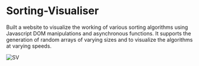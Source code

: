 # Sorting-Visualiser
Built a website to visualize the working of various sorting algorithms using Javascript DOM manipulations and asynchronous functions. It supports the generation of random arrays of varying sizes and to visualize the algorithms at varying speeds.

![SV](https://user-images.githubusercontent.com/45733974/133255268-2defc8a2-438c-4816-be25-713198b8f182.png)
